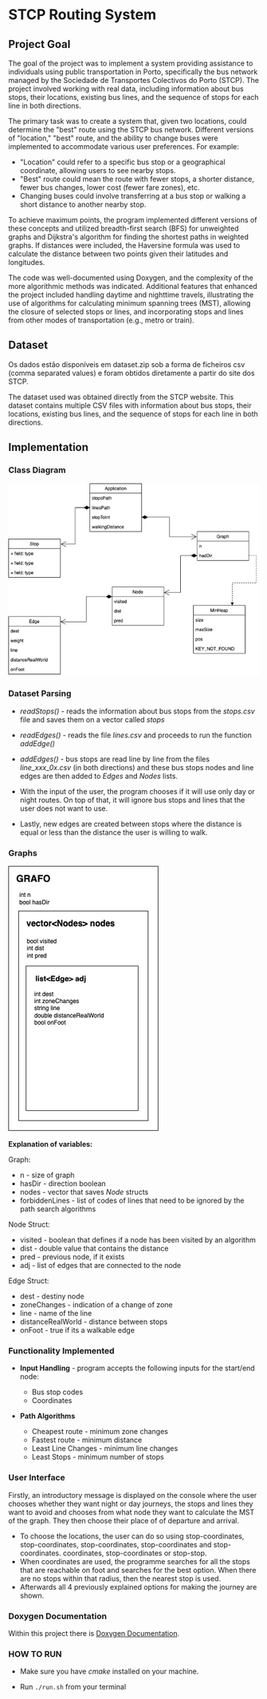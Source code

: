 # STCP Routing System

## Project Goal

The goal of the project was to implement a system providing assistance to individuals using public transportation in Porto, specifically the bus network managed by the Sociedade de Transportes Colectivos do Porto (STCP). The project involved working with real data, including information about bus stops, their locations, existing bus lines, and the sequence of stops for each line in both directions.

The primary task was to create a system that, given two locations, could determine the "best" route using the STCP bus network. Different versions of "location," "best" route, and the ability to change buses were implemented to accommodate various user preferences. For example:

- "Location" could refer to a specific bus stop or a geographical coordinate, allowing users to see nearby stops.
- "Best" route could mean the route with fewer stops, a shorter distance, fewer bus changes, lower cost (fewer fare zones), etc.
- Changing buses could involve transferring at a bus stop or walking a short distance to another nearby stop.

To achieve maximum points, the program implemented different versions of these concepts and utilized breadth-first search (BFS) for unweighted graphs and Dijkstra's algorithm for finding the shortest paths in weighted graphs. If distances were included, the Haversine formula was used to calculate the distance between two points given their latitudes and longitudes.

The code was well-documented using Doxygen, and the complexity of the more algorithmic methods was indicated. Additional features that enhanced the project included handling daytime and nighttime travels, illustrating the use of algorithms for calculating minimum spanning trees (MST), allowing the closure of selected stops or lines, and incorporating stops and lines from other modes of transportation (e.g., metro or train).

## Dataset

Os dados estão disponíveis em dataset.zip sob a forma de ficheiros csv (comma separated values) e foram
obtidos diretamente a partir do site dos STCP.

The dataset used was obtained directly from the STCP website. This dataset contains multiple CSV files with information about bus stops, their locations, existing bus lines, and the sequence of stops for each line in both directions.

## Implementation

### Class Diagram

![Class Diagram](docs/assets/AED_proj2_UMLMAIN.png)

### Dataset Parsing

- *readStops()* - reads the information about bus stops from the *stops.csv* file and saves them on a vector called *stops*

- *readEdges()* - reads the file *lines.csv* and proceeds to run the function *addEdge()*

- *addEdges()* - bus stops are read line by line from the files *line_xxx_0x.csv* (in both directions) and these bus stops nodes and line edges are then added to *Edges* and *Nodes* lists.

- With the input of the user, the program chooses if it will use only day or night routes. On top of that, it will ignore bus stops and lines that the user does not want to use.

- Lastly, new edges are created between stops where the distance is equal or less than the distance the user is willing to walk.

### Graphs

![Graph Representation](docs/assets/AED_proj2_IlustraçãoIlustrativa.png)

**Explanation of variables:**

Graph:
- n - size of graph
- hasDir - direction boolean
- nodes - vector that saves *Node* structs
- forbiddenLines - list of codes of lines that need to be ignored by the path search algorithms

Node Struct:
- visited - boolean that defines if a node has been visited by an algorithm
- dist - double value that contains the distance
- pred - previous node, if it exists
- adj - list of edges that are connected to the node

Edge Struct:
- dest - destiny node
- zoneChanges - indication of a change of zone
- line - name of the line
- distanceRealWorld - distance between stops
- onFoot - true if its a walkable edge

### Functionality Implemented

- **Input Handling** - program accepts the following inputs for the start/end node:
    - Bus stop codes
    - Coordinates

- **Path Algorithms**
    - Cheapest route - minimum zone changes
    - Fastest route - minimum distance
    - Least Line Changes - minimum line changes
    - Least Stops - minimum number of stops

### User Interface

Firstly, an introductory message is displayed on the console where the user
chooses whether they want night or day journeys, the stops and lines they want to avoid and chooses from what node they want to calculate the MST of the graph. They then choose their place of
of departure and arrival.
- To choose the locations, the user can do so using stop-coordinates, stop-coordinates, stop-coordinates, stop-coordinates and stop-coordinates.
coordinates, stop-coordinates or stop-stop.
- When coordinates are used, the programme searches for all the stops that are
reachable on foot and searches for the best option. When there are no stops within that radius, then the nearest stop is used.
- Afterwards all 4 previously explained options for making the journey are shown.

### Doxygen Documentation

Within this project there is [Doxygen Documentation](docs/code-documentation/).

### HOW TO RUN

- Make sure you have *cmake* installed on your machine.

- Run ```./run.sh``` from your terminal